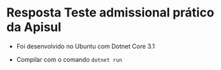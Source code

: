 # Resposta Teste admissional prático da Apisul


* Foi desenvolvido no Ubuntu com Dotnet Core 3.1

* Compilar com o comando ``dotnet run``
